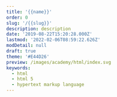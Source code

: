 ```yaml
---
title: '{{name}}'
order: 0
slug: '/{{slug}}'
description: description
date: '2019-08-22T15:20:28.000Z'
lastmod: '2022-02-06T08:59:22.626Z'
modDetail: null
draft: true
theme: '#E44D26'
preview: /images/academy/html/index.svg
keywords:   
  - html
  - html 5
  - hypertext markup language
---
```


